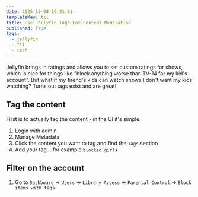 ```yaml
---
date: 2025-10-08 10:21:01
templateKey: til
title: Use Jellyfin Tags For Content Moderation
published: True
tags:
  - jellyfin
  - til
  - tech
---
```


Jellyfin brings in ratings and allows you to set custom ratings for shows,
which is nice for things like "block anything worse than TV-14 for my kid's
account". But what if my firend's kids can watch shows I don't want my kids
watching? Turns out tags exist and are great!

## Tag the content

First is to actually tag the content - in the UI it's simple.

1. Login with admin
2. Manage Metadata
3. Click the content you want to tag and find the `Tags` section
4. Add your tag... for example `blocked:girls`

## Filter on the account

1. Go to `Dashboard` -> `Users` -> `Library Access` -> `Parental Control` -> `Block items with tags`
